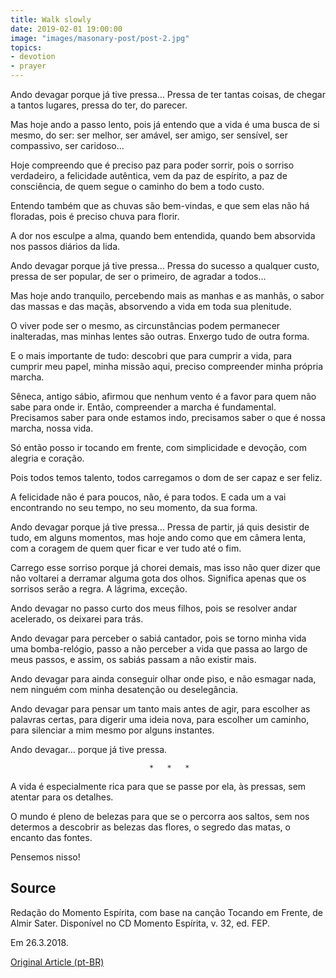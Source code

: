 ```yaml
---
title: Walk slowly
date: 2019-02-01 19:00:00
image: "images/masonary-post/post-2.jpg"
topics: 
- devotion
- prayer
---
```


Ando devagar porque já tive pressa... Pressa de ter tantas coisas, de chegar a
tantos lugares, pressa do ter, do parecer.

Mas hoje ando a passo lento, pois já entendo que a vida é uma busca de si
mesmo, do ser: ser melhor, ser amável, ser amigo, ser sensível, ser compassivo,
ser caridoso...

Hoje compreendo que é preciso paz para poder sorrir, pois o sorriso verdadeiro,
a felicidade autêntica, vem da paz de espírito, a paz de consciência, de quem
segue o caminho do bem a todo custo.

Entendo também que as chuvas são bem-vindas, e que sem elas não há floradas,
pois é preciso chuva para florir.

A dor nos esculpe a alma, quando bem entendida, quando bem absorvida nos passos
diários da lida.

Ando devagar porque já tive pressa... Pressa do sucesso a qualquer custo,
pressa de ser popular, de ser o primeiro, de agradar a todos...

Mas hoje ando tranquilo, percebendo mais as manhas e as manhãs, o sabor das
massas e das maçãs, absorvendo a vida em toda sua plenitude.

O viver pode ser o mesmo, as circunstâncias podem permanecer inalteradas, mas
minhas lentes são outras. Enxergo tudo de outra forma.

E o mais importante de tudo: descobri que para cumprir a vida, para cumprir meu
papel, minha missão aqui, preciso compreender minha própria marcha.

Sêneca, antigo sábio, afirmou que nenhum vento é a favor para quem não sabe
para onde ir. Então, compreender a marcha é fundamental. Precisamos saber para
onde estamos indo, precisamos saber o que é nossa marcha, nossa vida.

Só então posso ir tocando em frente, com simplicidade e devoção, com alegria e
coração.

Pois todos temos talento, todos carregamos o dom de ser capaz e ser feliz.

A felicidade não é para poucos, não, é para todos. E cada um a vai encontrando
no seu tempo, no seu momento, da sua forma.

Ando devagar porque já tive pressa... Pressa de partir, já quis desistir de
tudo, em alguns momentos, mas hoje ando como que em câmera lenta, com a coragem
de quem quer ficar e ver tudo até o fim.

Carrego esse sorriso porque já chorei demais, mas isso não quer dizer que não
voltarei a derramar alguma gota dos olhos. Significa apenas que os sorrisos
serão a regra. A lágrima, exceção.

Ando devagar no passo curto dos meus filhos, pois se resolver andar acelerado,
os deixarei para trás.

Ando devagar para perceber o sabiá cantador, pois se torno minha vida uma
bomba-relógio, passo a não perceber a vida que passa ao largo de meus passos, e
assim, os sabiás passam a não existir mais.

Ando devagar para ainda conseguir olhar onde piso, e não esmagar nada, nem
ninguém com minha desatenção ou deselegância.

Ando devagar para pensar um tanto mais antes de agir, para escolher as palavras
certas, para digerir uma ideia nova, para escolher um caminho, para silenciar a
mim mesmo por alguns instantes.

Ando devagar... porque já tive pressa.

                                   *   *   *

A vida é especialmente rica para que se passe por ela, às pressas, sem atentar
para os detalhes.

O mundo é pleno de belezas para que se o percorra aos saltos, sem nos determos
a descobrir as belezas das flores, o segredo das matas, o encanto das fontes.

Pensemos nisso!

## Source
Redação do Momento Espírita, com base na
canção Tocando em Frente, de Almir Sater.
Disponível no CD Momento Espírita, v. 32, ed. FEP.

Em 26.3.2018.

[Original Article (pt-BR)](http://momento.com.br/pt/ler_texto.php?id=5099)
